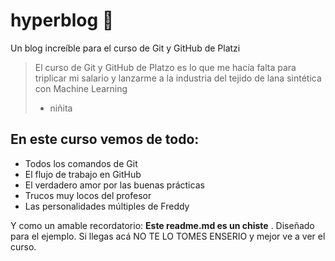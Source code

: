 # hyperblog 💚
Un blog increíble para el curso de Git y GitHub de Platzi
>El curso de Git y GitHub de Platzo es lo que me hacía falta para triplicar mi salario y lanzarme a la industria del tejido de lana sintética con Machine Learning
> - niñita

## En este curso vemos de todo:
* Todos los comandos de Git
* El flujo de trabajo en GitHub
* El verdadero amor por las buenas prácticas
* Trucos muy locos del profesor
* Las personalidades múltiples de Freddy

Y como un amable recordatorio: **Este readme.md es un chiste** . Diseñado para el ejemplo. Si llegas acá NO TE LO TOMES ENSERIO y mejor ve a ver el curso.
